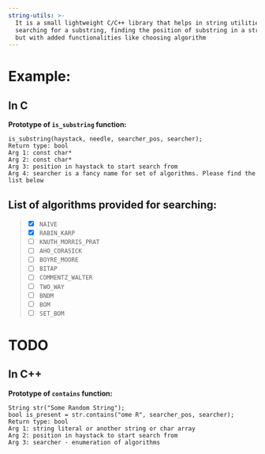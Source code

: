 ```yaml
---
string-utils: >-
  It is a small lightweight C/C++ library that helps in string utilities like
  searching for a substring, finding the position of substring in a string etc
  but with added functionalities like choosing algorithm
---
```


# Example:  

## In C
**Prototype of `is_substring` function:**

```
is_substring(haystack, needle, searcher_pos, searcher);
Return type: bool
Arg 1: const char* 
Arg 2: const char*
Arg 3: position in haystack to start search from
Arg 4: searcher is a fancy name for set of algorithms. Please find the list below
```
## **List of algorithms provided for searching:**
> - [x] `NAIVE`              
> - [x] `RABIN_KARP`                            
> - [ ] `KNUTH_MORRIS_PRAT`       
> - [ ] `AHO_CORASICK`           
> - [ ] `BOYRE_MOORE`           
> - [ ] `BITAP`
> - [ ] `COMMENTZ_WALTER`
> - [ ] `TWO_WAY`  
> - [ ] `BNDM`  
> - [ ] `BOM`
> - [ ] `SET_BOM`

# TODO

## In C++
**Prototype of `contains` function:**
```
String str("Some Random String");
bool is_present = str.contains("ome R", searcher_pos, searcher);
Return type: bool
Arg 1: string literal or another string or char array
Arg 2: position in haystack to start search from
Arg 3: searcher - enumeration of algorithms
```

